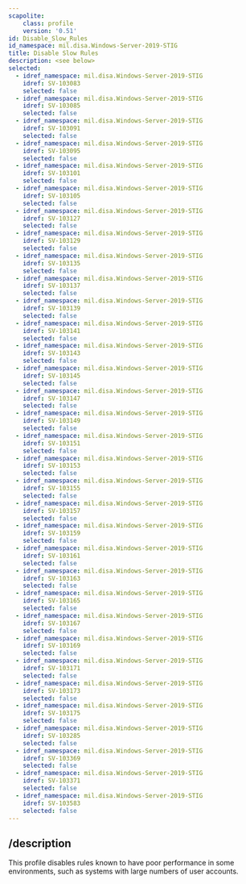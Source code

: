 ```yaml
---
scapolite:
    class: profile
    version: '0.51'
id: Disable_Slow_Rules
id_namespace: mil.disa.Windows-Server-2019-STIG
title: Disable Slow Rules
description: <see below>
selected:
  - idref_namespace: mil.disa.Windows-Server-2019-STIG
    idref: SV-103083
    selected: false
  - idref_namespace: mil.disa.Windows-Server-2019-STIG
    idref: SV-103085
    selected: false
  - idref_namespace: mil.disa.Windows-Server-2019-STIG
    idref: SV-103091
    selected: false
  - idref_namespace: mil.disa.Windows-Server-2019-STIG
    idref: SV-103095
    selected: false
  - idref_namespace: mil.disa.Windows-Server-2019-STIG
    idref: SV-103101
    selected: false
  - idref_namespace: mil.disa.Windows-Server-2019-STIG
    idref: SV-103105
    selected: false
  - idref_namespace: mil.disa.Windows-Server-2019-STIG
    idref: SV-103127
    selected: false
  - idref_namespace: mil.disa.Windows-Server-2019-STIG
    idref: SV-103129
    selected: false
  - idref_namespace: mil.disa.Windows-Server-2019-STIG
    idref: SV-103135
    selected: false
  - idref_namespace: mil.disa.Windows-Server-2019-STIG
    idref: SV-103137
    selected: false
  - idref_namespace: mil.disa.Windows-Server-2019-STIG
    idref: SV-103139
    selected: false
  - idref_namespace: mil.disa.Windows-Server-2019-STIG
    idref: SV-103141
    selected: false
  - idref_namespace: mil.disa.Windows-Server-2019-STIG
    idref: SV-103143
    selected: false
  - idref_namespace: mil.disa.Windows-Server-2019-STIG
    idref: SV-103145
    selected: false
  - idref_namespace: mil.disa.Windows-Server-2019-STIG
    idref: SV-103147
    selected: false
  - idref_namespace: mil.disa.Windows-Server-2019-STIG
    idref: SV-103149
    selected: false
  - idref_namespace: mil.disa.Windows-Server-2019-STIG
    idref: SV-103151
    selected: false
  - idref_namespace: mil.disa.Windows-Server-2019-STIG
    idref: SV-103153
    selected: false
  - idref_namespace: mil.disa.Windows-Server-2019-STIG
    idref: SV-103155
    selected: false
  - idref_namespace: mil.disa.Windows-Server-2019-STIG
    idref: SV-103157
    selected: false
  - idref_namespace: mil.disa.Windows-Server-2019-STIG
    idref: SV-103159
    selected: false
  - idref_namespace: mil.disa.Windows-Server-2019-STIG
    idref: SV-103161
    selected: false
  - idref_namespace: mil.disa.Windows-Server-2019-STIG
    idref: SV-103163
    selected: false
  - idref_namespace: mil.disa.Windows-Server-2019-STIG
    idref: SV-103165
    selected: false
  - idref_namespace: mil.disa.Windows-Server-2019-STIG
    idref: SV-103167
    selected: false
  - idref_namespace: mil.disa.Windows-Server-2019-STIG
    idref: SV-103169
    selected: false
  - idref_namespace: mil.disa.Windows-Server-2019-STIG
    idref: SV-103171
    selected: false
  - idref_namespace: mil.disa.Windows-Server-2019-STIG
    idref: SV-103173
    selected: false
  - idref_namespace: mil.disa.Windows-Server-2019-STIG
    idref: SV-103175
    selected: false
  - idref_namespace: mil.disa.Windows-Server-2019-STIG
    idref: SV-103285
    selected: false
  - idref_namespace: mil.disa.Windows-Server-2019-STIG
    idref: SV-103369
    selected: false
  - idref_namespace: mil.disa.Windows-Server-2019-STIG
    idref: SV-103371
    selected: false
  - idref_namespace: mil.disa.Windows-Server-2019-STIG
    idref: SV-103583
    selected: false
---
```



## /description

This profile disables rules known to have poor performance in some environments, such as systems with large numbers of user accounts.
